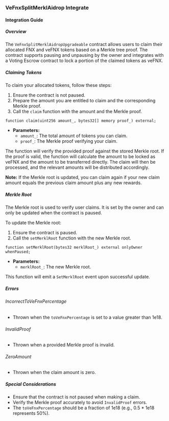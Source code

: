 
### VeFnxSplitMerklAidrop Integrate

#### Integration Guide

##### Overview
The `VeFnxSplitMerklAidropUpgradeable` contract allows users to claim their allocated FNX and veFNX tokens based on a Merkle tree proof. The contract supports pausing and unpausing by the owner and integrates with a Voting Escrow contract to lock a portion of the claimed tokens as veFNX.

##### Claiming Tokens
To claim your allocated tokens, follow these steps:

1. Ensure the contract is not paused.
2. Prepare the amount you are entitled to claim and the corresponding Merkle proof.
3. Call the `claim` function with the amount and the Merkle proof.

```solidity
function claim(uint256 amount_, bytes32[] memory proof_) external;
```

- **Parameters:**
  - `amount_`: The total amount of tokens you can claim.
  - `proof_`: The Merkle proof verifying your claim.

The function will verify the provided proof against the stored Merkle root. If the proof is valid, the function will calculate the amount to be locked as veFNX and the amount to be transferred directly. The claim will then be processed, and the relevant amounts will be distributed accordingly.

**Note:** If the Merkle root is updated, you can claim again if your new claim amount equals the previous claim amount plus any new rewards.

##### Merkle Root
The Merkle root is used to verify user claims. It is set by the owner and can only be updated when the contract is paused.

To update the Merkle root:

1. Ensure the contract is paused.
2. Call the `setMerklRoot` function with the new Merkle root.

```solidity
function setMerklRoot(bytes32 merklRoot_) external onlyOwner whenPaused;
```

- **Parameters:**
  - `merklRoot_`: The new Merkle root.

This function will emit a `SetMerklRoot` event upon successful update.

##### Errors

###### IncorrectToVeFnxPercentage
- Thrown when the `toVeFnxPercentage` is set to a value greater than 1e18.

###### InvalidProof
- Thrown when a provided Merkle proof is invalid.

###### ZeroAmount
- Thrown when the claim amount is zero.

##### Special Considerations
- Ensure that the contract is not paused when making a claim.
- Verify the Merkle proof accurately to avoid `InvalidProof` errors.
- The `toVeFnxPercentage` should be a fraction of 1e18 (e.g., 0.5 * 1e18 represents 50%).
